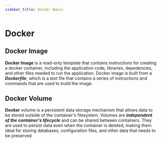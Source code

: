 ```yaml
---
sidebar_title: Docker Basic
---
```


# Docker

## Docker Image

**Docker Image** is a read-only template that contains instructions for creating a docker container, including the application code, libraries, depedencies, and other files needed to run the application. Docker image is built from a ***Dockerfile***, which is a text file that contains a series of instructions and commands that are used to build the image.

## Docker Volume

**Docker** volume is a persistent data storage mechanism that allows data to be stored outside of the container's filesystem. Volumes are ***independent of the container's lifecycle*** and can be shared between containers. They are used to persist data even when the container is deleted, making them ideal for storing databases, configuration files, and other data that needs to be preserved